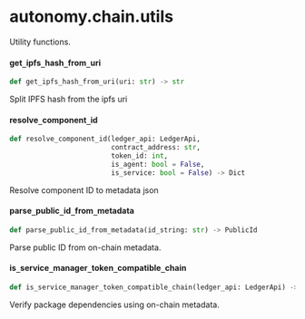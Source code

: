 <a id="autonomy.chain.utils"></a>

# autonomy.chain.utils

Utility functions.

<a id="autonomy.chain.utils.get_ipfs_hash_from_uri"></a>

#### get`_`ipfs`_`hash`_`from`_`uri

```python
def get_ipfs_hash_from_uri(uri: str) -> str
```

Split IPFS hash from the ipfs uri

<a id="autonomy.chain.utils.resolve_component_id"></a>

#### resolve`_`component`_`id

```python
def resolve_component_id(ledger_api: LedgerApi,
                         contract_address: str,
                         token_id: int,
                         is_agent: bool = False,
                         is_service: bool = False) -> Dict
```

Resolve component ID to metadata json

<a id="autonomy.chain.utils.parse_public_id_from_metadata"></a>

#### parse`_`public`_`id`_`from`_`metadata

```python
def parse_public_id_from_metadata(id_string: str) -> PublicId
```

Parse public ID from on-chain metadata.

<a id="autonomy.chain.utils.is_service_manager_token_compatible_chain"></a>

#### is`_`service`_`manager`_`token`_`compatible`_`chain

```python
def is_service_manager_token_compatible_chain(ledger_api: LedgerApi) -> bool
```

Verify package dependencies using on-chain metadata.

